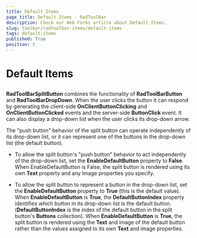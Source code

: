 ```yaml
---
title: Default Items
page_title: Default Items - RadToolBar
description: Check our Web Forms article about Default Items.
slug: toolbar/radtoolbar-items/default-items
tags: default,items
published: True
position: 5
---
```


# Default Items

## 

**RadToolBarSplitButton** combines the functionality of **RadToolBarButton** and **RadToolBarDropDown**. When the user clicks the button it can respond by generating the client-side **OnClientButtonClicking** and **OnClientButtonClicked** events and the server-side **ButtonClick** event. It can also display a drop-down list when the user clicks its drop-down arrow.

The "push button" behavior of the split button can operate independently of its drop-down list, or it can represent one of the buttons in the drop-down list (the default button).

* To allow the split button's "push button" behavior to act independently of the drop-down list, set the **EnableDefaultButton** property to **False**. When EnableDefaultButton is False, the split button is rendered using its own **Text** property and any Image properties you specify.

* To allow the split button to represent a button in the drop-down list, set the **EnableDefaultButton** property to **True** (this is the default value). When **EnableDefaultButton** is **True**, the **DefaultButtonIndex** property identifies which button in its drop-down list is the default button. (**DefaultButtonIndex** is the index of the default button in the split button's **Buttons** collection). When **EnableDefaultButton** is **True**, the split button is rendered using the **Text** and image of the default button rather than the values assigned to its own **Text** and image properties.
